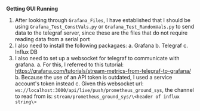 **Getting GUI Running**

1. After looking through `Grafana_Files`, I have established that I should be using `Grafana_Test_ConstVals.py` or `Grafana_Test_RandomVals.py` to send data to the telegraf server, since these are the files that do not require reading data from a serial port
2. I also need to install the following packagaes:
   a. Grafana
   b. Telegraf
   c. Influx DB
3. I also need to set up a websocket for telegraf to communicate with grafana.
   a. For this, I referred to this tutorial: https://grafana.com/tutorials/stream-metrics-from-telegraf-to-grafana/
   b. Because the use of an API token is outdated, I used a service account's token instead
   c. Given this websocket url: `ws://localhost:3000/api/live/push/prometheus_ground_sys`, the channel to read from is: `stream/prometheus_ground_sys/\<header of influx string\>`
